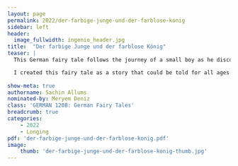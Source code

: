 ```yaml
---
layout: page
permalink: 2022/der-farbige-junge-und-der-farblose-konig
sidebar: left
header:
  image_fullwidth: ingenio_header.jpg
title:  "Der farbige Junge und der farblose König"
teaser: | 
  This German fairy tale follows the journey of a small boy as he discovers the meaning of color. At first, he lives in a gray world devoid of color. After losing his ball over a massive wall, an angel appears and offers a way into the world of color but warns him that once he starts living life in the world of color, his true colors will show. The boy, not thinking too hardly about the significance of these words, begins helping others in his search for his ball. Eventually, after many acts of service, the boy becomes known as the most colorful boy in the land. This news reaches the king, who wishes to meet this peculiar boy. This meeting allows them both to discover their true colors, which terminates in a death and the coronation of a new ruler.

  I created this fairy tale as a story that could be told for all ages. Through the boy’s exploration of what it means to be both a good person and colorful individual, this story comments on class, service, and morality. I hope you enjoy!
  
show-meta: true
authorname: Sachin Allums
nominated-by: Meryem Deniz
class: 'GERMAN 120B: German Fairy Tales'
breadcrumb: true
categories:
    - 2022
    - Longing
pdf: 'der-farbige-junge-und-der-farblose-konig.pdf'
image:
    thumb: 'der-farbige-junge-und-der-farblose-konig-thumb.jpg'
---
```


